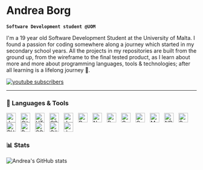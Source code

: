 # Andrea Borg

**`Software Development student @UOM`**

I'm a 19 year old Software Development Student at the University of Malta. I found a passion for coding somewhere along a journey which started in my secondary school years.  All the projects in my repositories are built from the ground up, from the wireframe to the final tested product, as I learn about more and more about programming languages, tools & technologies; after all learning is a lifelong journey 📘.

 <p align="left">
    <a href="https://www.linkedin.com/in/andreaborg217">
    <img alt="youtube subscribers" title="LinkedIn" src="https://img.shields.io/badge/LinkedIn-0077B5?style=for-the-badge&logo=linkedin&logoColor=white"/> 
    </a> 
</p>

---
### 🧰 Languages & Tools
<img align="left" alt="Java" width="25px" style="padding-right:10px;" src="https://cdn.jsdelivr.net/gh/devicons/devicon/icons/java/java-original.svg"/>

<img align="left" alt="Git" width="25px" style="padding-right:10px;" src="https://cdn.jsdelivr.net/gh/devicons/devicon/icons/git/git-original.svg" />

<img align="left" alt="HTML" width="25px" style="padding-right:10px;" src="https://cdn.jsdelivr.net/gh/devicons/devicon/icons/html5/html5-plain.svg" />

<img align="left" alt="CSS" width="25px" style="padding-right:10px;" src="https://cdn.jsdelivr.net/gh/devicons/devicon/icons/css3/css3-plain.svg" />

<img align="left" alt="JavaScript" width="25px" style="padding-right:10px;" src="https://cdn.jsdelivr.net/gh/devicons/devicon/icons/javascript/javascript-plain.svg" />

<img align="left" alt="React" width="25px" style="padding-right:10px;" src="https://cdn.jsdelivr.net/gh/devicons/devicon/icons/react/react-original.svg" />

<img align="left" alt="NodeJS" width="25px" style="padding-right:10px;" src="https://cdn.jsdelivr.net/gh/devicons/devicon/icons/nodejs/nodejs-original.svg" />

<img align="left" alt="Python" width="25px" style="padding-right:10px;" src="https://cdn.jsdelivr.net/gh/devicons/devicon/icons/python/python-plain.svg" />

<img align="left" alt="C" width="25px" style="padding-right:10px;" src="https://cdn.jsdelivr.net/gh/devicons/devicon/icons/c/c-original.svg"/>

<img align="left" alt="Composer" width="25px" style="padding-right:10px;" src="https://cdn.jsdelivr.net/gh/devicons/devicon/icons/composer/composer-original.svg" />

<img align="left" alt="MySQL" width="25px" style="padding-right:10px;" src="https://cdn.jsdelivr.net/gh/devicons/devicon/icons/mysql/mysql-original.svg"/>

<img align="left" alt="NPM" width="25px" style="padding-right:10px;" src="https://cdn.jsdelivr.net/gh/devicons/devicon/icons/npm/npm-original-wordmark.svg" />

<img align="left" alt="Pandas" width="25px" style="padding-right:10px;"  src="https://cdn.jsdelivr.net/gh/devicons/devicon/icons/pandas/pandas-original-wordmark.svg"/>

<img align="left" alt="PHP" width="25px" style="padding-right:10px;"  src="https://cdn.jsdelivr.net/gh/devicons/devicon/icons/php/php-original.svg"/>

<img align="left" alt="PostgreSQL" width="25px" style="padding-right:10px;"  src="https://cdn.jsdelivr.net/gh/devicons/devicon/icons/postgresql/postgresql-original.svg"/>

<img align="left" alt="SQLite" width="25px" style="padding-right:10px;" src="https://cdn.jsdelivr.net/gh/devicons/devicon/icons/sqlite/sqlite-original-wordmark.svg" />

<img align="left" alt="C#" width="25px" style="padding-right:10px;" src="https://cdn.jsdelivr.net/gh/devicons/devicon/icons/csharp/csharp-original.svg" />

<img align="left" alt="Jupyter" width="25px"  style="padding-right:10px;" src="https://cdn.jsdelivr.net/gh/devicons/devicon/icons/jupyter/jupyter-original-wordmark.svg" />

<br/><br/><br/>

### 📊 Stats
![Andrea's GitHub stats](https://github-readme-stats.vercel.app/api?username=AndreaBorg217&show_icons=true&theme=gruvbox)

